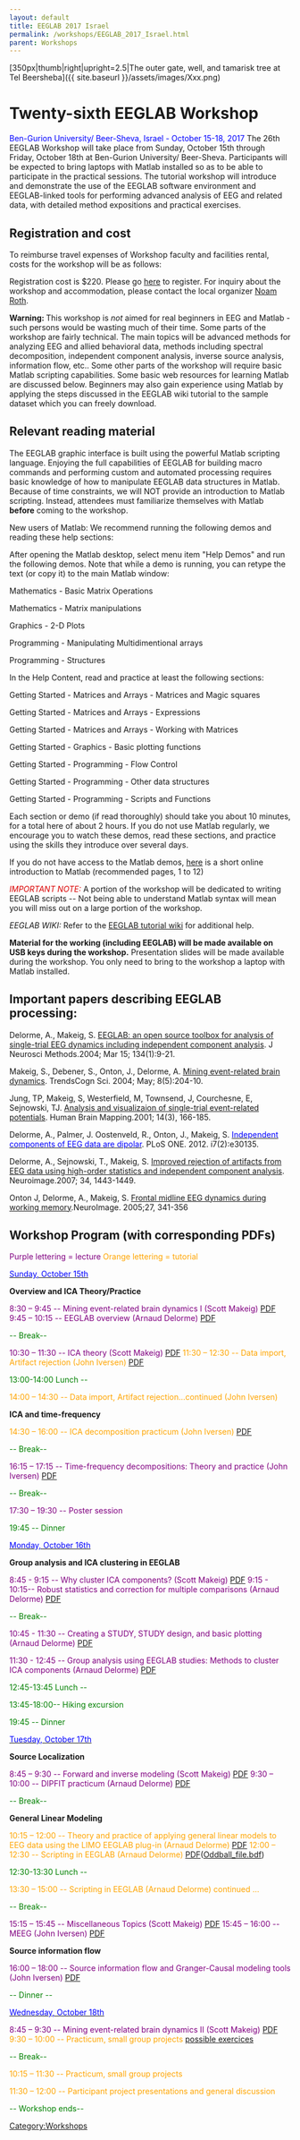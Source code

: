 ```yaml
---
layout: default
title: EEGLAB 2017 Israel
permalink: /workshops/EEGLAB_2017_Israel.html
parent: Workshops
---
```


[350px\|thumb\|right\|upright=2.5\|The outer gate, well, and tamarisk
tree at Tel Beersheba]({{ site.baseurl }}/assets/images/Xxx.png)

Twenty-sixth EEGLAB Workshop
============================

<font color=blue>Ben-Gurion University/ Beer-Sheva, Israel - October
15-18, 2017</font>
The 26th EEGLAB Workshop will take place from Sunday, October 15th
through Friday, October 18th at Ben-Gurion University/ Beer-Sheva.
Participants will be expected to bring laptops with Matlab installed so
as to be able to participate in the practical sessions. The tutorial
workshop will introduce and demonstrate the use of the EEGLAB software
environment and EEGLAB-linked tools for performing advanced analysis of
EEG and related data, with detailed method expositions and practical
exercises.

Registration and cost
---------------------

To reimburse travel expenses of Workshop faculty and facilities rental,
costs for the workshop will be as follows:

Registration cost is $220. Please go
[here](http://shopeng.bgu.ac.il/product/eeglab-workshop-2017) to
register. For inquiry about the workshop and accommodation, please
contact the local organizer [Noam Roth](mailto:rothn@post.bgu.ac.il).

<b>Warning: </b> This workshop is <em>not</em> aimed for real beginners
in EEG and Matlab - such persons would be wasting much of their time.
Some parts of the workshop are fairly technical. The main topics will be
advanced methods for analyzing EEG and allied behavioral data, methods
including spectral decomposition, independent component analysis,
inverse source analysis, information flow, etc.. Some other parts of the
workshop will require basic Matlab scripting capabilities. Some basic
web resources for learning Matlab are discussed below. Beginners may
also gain experience using Matlab by applying the steps discussed in the
EEGLAB wiki tutorial to the sample dataset which you can freely
download.

Relevant reading material
-------------------------

The EEGLAB graphic interface is built using the powerful Matlab
scripting language. Enjoying the full capabilities of EEGLAB for
building macro commands and performing custom and automated processing
requires basic knowledge of how to manipulate EEGLAB data structures in
Matlab. Because of time constraints, we will NOT provide an introduction
to Matlab scripting. Instead, attendees must familiarize themselves with
Matlab <b>before</b> coming to the workshop.

New users of Matlab: We recommend running the following demos and
reading these help sections:

After opening the Matlab desktop, select menu item "Help Demos" and run
the following demos. Note that while a demo is running, you can retype
the text (or copy it) to the main Matlab window:



Mathematics - Basic Matrix Operations

Mathematics - Matrix manipulations

Graphics - 2-D Plots

Programming - Manipulating Multidimentional arrays

Programming - Structures

In the Help Content, read and practice at least the following sections:



Getting Started - Matrices and Arrays - Matrices and Magic squares

Getting Started - Matrices and Arrays - Expressions

Getting Started - Matrices and Arrays - Working with Matrices

Getting Started - Graphics - Basic plotting functions

Getting Started - Programming - Flow Control

Getting Started - Programming - Other data structures

Getting Started - Programming - Scripts and Functions

Each section or demo (if read thoroughly) should take you about 10
minutes, for a total here of about 2 hours. If you do not use Matlab
regularly, we encourage you to watch these demos, read these sections,
and practice using the skills they introduce over several days.

If you do not have access to the Matlab demos,
[here](http://sccn.ucsd.edu/eeglab/matlaboverview.html) is a short
online introduction to Matlab (recommended pages, 1 to 12)

<font color="dark blue">*IMPORTANT NOTE:*</font> A portion of the
workshop will be dedicated to writing EEGLAB scripts -- Not being able
to understand Matlab syntax will mean you will miss out on a large
portion of the workshop.

*EEGLAB WIKI:* Refer to the [EEGLAB tutorial wiki](/EEGLAB "wikilink")
for additional help.

<b>Material for the working (including EEGLAB) will be made available on
USB keys during the workshop.</b> Presentation slides will be made
available during the workshop. You only need to bring to the workshop a
laptop with Matlab installed.

Important papers describing EEGLAB processing:
----------------------------------------------

Delorme, A., Makeig, S. [EEGLAB: an open source toolbox for analysis of
single-trial EEG dynamics including independent component
analysis](https://sccn.ucsd.edu/githubwiki/pdfs/Eeglab_published.pdf). J Neurosci Methods.2004; Mar 15; 134(1):9-21.

Makeig, S., Debener, S., Onton, J., Delorme, A. [Mining event-related
brain dynamics](https://sccn.ucsd.edu/githubwiki/pdfs/Ticsreview_published.pdf). TrendsCogn Sci. 2004; May; 8(5):204-10.

Jung, TP, Makeig, S, Westerfield, M, Townsend, J, Courchesne, E,
Sejnowski, TJ. [Analysis and visualizaion of single-trial event-related
potentials](https://sccn.ucsd.edu/githubwiki/pdfs/Jung_hbm01.pdf). Human Brain Mapping.2001; 14(3), 166-185.

Delorme, A., Palmer, J. Oostenveld, R., Onton, J., Makeig, S.
[<font color=blue>Independent components of EEG data are
dipolar</font>](http://www.plosone.org/article/info%3Adoi%2F10.1371%2Fjournal.pone.0030135).
PLoS ONE. 2012. i7(2):e30135.

Delorme, A., Sejnowski, T., Makeig, S. [Improved rejection of artifacts
from EEG data using high-order statistics and independent component
analysis](https://sccn.ucsd.edu/githubwiki/pdfs/Neuroimage2007_reformated.pdf). Neuroimage.2007; 34, 1443-1449.

Onton J, Delorme, A., Makeig, S. [Frontal midline EEG dynamics during
working memory](https://sccn.ucsd.edu/githubwiki/pdfs/Onton_fmtheta_published.pdf).NeuroImage. 2005;27, 341-356

Workshop Program (with corresponding PDFs)
------------------------------------------

<font color=purple>Purple lettering = lecture</font>
<font color=orange>Orange lettering = tutorial</font>

<u><font color=blue>Sunday, October 15th</font></u>


**Overview and ICA Theory/Practice**


<font color = purple>8:30 – 9:45 -- Mining event-related brain dynamics
I (Scott Makeig)</font>
[PDF](https://sccn.ucsd.edu/githubwiki/pdfs/Makeig_eeglab_israel_i.pdf‎)
<font color = purple>9:45 – 10:15 -- EEGLAB overview (Arnaud
Delorme)</font>
[PDF‎](https://sccn.ucsd.edu/githubwiki/pdfs/Eeglab2017_ad_eeglab_overview_israel.pdf)

<font color = green>-- Break--</font>

<font color = purple>10:30 – 11:30 -- ICA theory (Scott Makeig)</font>
[PDF‎](https://sccn.ucsd.edu/githubwiki/pdfs/Eeglab_israel_ica.pdf)
<font color = orange>11:30 – 12:30 -- Data import, Artifact rejection
(John Iversen)</font>
[PDF](https://sccn.ucsd.edu/githubwiki/pdfs/Eeglab2017_jri_preprocessing.pdf)
<!-- -->


<font color = green>13:00-14:00 Lunch --</font>

<!-- -->



<font color = orange>14:00 – 14:30 -- Data import, Artifact
rejection...continued (John Iversen)</font>

<!-- -->


**ICA and time-frequency**


<font color = orange>14:30 – 16:00 -- ICA decomposition practicum (John
Iversen)</font>
[PDF](https://sccn.ucsd.edu/githubwiki/pdfs/Eeglab2017_jri_ica_practicum.pdf)

<font color = green>-- Break--</font>

<font color = purple>16:15 – 17:15 -- Time-frequency decompositions:
Theory and practice (John Iversen)</font>
[PDF](https://sccn.ucsd.edu/githubwiki/pdfs/Eeglab2017_jri_time_frequency.pdf)

<font color = green>-- Break--</font>

<font color = purple>17:30 – 19:30 -- Poster session</font>

<!-- -->


<font color = green>19:45 -- Dinner</font>

<u><font color=blue>Monday, October 16th</font></u>


**Group analysis and ICA clustering in EEGLAB**


<font color = purple>8:45 - 9:15 -- Why cluster ICA components? (Scott
Makeig)</font>
[PDF](https://sccn.ucsd.edu/githubwiki/pdfs/Makeig_eeglab_israel17_clustering.pdf‎)
<font color = purple>9:15 - 10:15-- Robust statistics and correction for
multiple comparisons (Arnaud Delorme)</font>
[PDF](https://sccn.ucsd.edu/githubwiki/pdfs/Eeglab2017_statistics_israel2.pdf‎)

<font color = green>-- Break--</font>

<font color = purple>10:45 - 11:30 -- Creating a STUDY, STUDY design,
and basic plotting (Arnaud Delorme)</font>
[PDF](https://sccn.ucsd.edu/githubwiki/pdfs/Eeglab2017_ad_study_design_israel2.pdf‎)
<!-- -->



<font color = purple>11:30 - 12:45 -- Group analysis using EEGLAB
studies: Methods to cluster ICA components (Arnaud Delorme)</font>
[PDF](https://sccn.ucsd.edu/githubwiki/pdfs/Eeglab2017_ad_study_clustering_israel2.pdf‎)
<!-- -->


<font color = green>12:45-13:45 Lunch --</font>

<!-- -->


<font color = green>13:45-18:00-- Hiking excursion</font>

<!-- -->


<font color = green>19:45 -- Dinner</font>

<u><font color=blue>Tuesday, October 17th</font></u>


**Source Localization**


<font color = purple>8:45 – 9:30 -- Forward and inverse modeling (Scott
Makeig)</font>
[PDF](https://sccn.ucsd.edu/githubwiki/pdfs/Eeglab_israel17_forwardinversemods.pdf‎)
<font color = purple>9:30 – 10:00 -- DIPFIT practicum (Arnaud
Delorme)</font> [PDF](https://sccn.ucsd.edu/githubwiki/pdfs/Dipfit_practicum_israel.pdf‎)
<!-- -->



<font color = green>-- Break--</font>

<!-- -->


**General Linear Modeling**


<font color = orange>10:15 – 12:00 -- Theory and practice of applying
general linear models to EEG data using the LIMO EEGLAB plug-in (Arnaud
Delorme)</font> [PDF](https://sccn.ucsd.edu/githubwiki/pdfs/Limo_israel_2017.pdf‎)
<font color = orange>12:00 – 12:30 -- Scripting in EEGLAB (Arnaud
Delorme)</font> [PDF](https://sccn.ucsd.edu/githubwiki/pdfs/Israel_scripting.pdf‎)([Oddball_file.bdf](https://sccn.ucsd.edu/githubwiki/pdfs/Oddball_file.zip‎))
<!-- -->


<font color=green>12:30-13:30 Lunch --</font>

<!-- -->



<font color = orange>13:30 – 15:00 -- Scripting in EEGLAB (Arnaud
Delorme) continued ...</font>

<!-- -->



<font color = green>-- Break--</font>

<!-- -->



<font color=purple>15:15 – 15:45 -- Miscellaneous Topics (Scott
Makeig)</font> [PDF](https://sccn.ucsd.edu/githubwiki/pdfs/Eeglab_israel_misc.pdf‎)
<font color=purple>15:45 – 16:00 -- MEEG (John Iversen)</font>
[PDF](https://sccn.ucsd.edu/githubwiki/pdfs/Eeglab_jri_meeg.pdf‎)
<!-- -->


**Source information flow**


<font color=purple>16:00 – 18:00 -- Source information flow and
Granger-Causal modeling tools (John Iversen)</font>
[PDF](https://sccn.ucsd.edu/githubwiki/pdfs/Eeglab2017_israel_jri_connectivity2.pdf‎)
<!-- -->



<font color=green>-- Dinner --</font>

<u><font color=blue>Wednesday, October 18th</font></u>



<font color=purple>8:45 – 9:30 -- Mining event-related brain dynamics II
(Scott Makeig)</font> [PDF](https://sccn.ucsd.edu/githubwiki/pdfs/Eeglab2013_sm_israel.pdf‎)
<font color=orange>9:30 – 10:00 -- Practicum, small group projects
[possible exercices](https://sccn.ucsd.edu/githubwiki/pdfs/Eeglab_problems.pdf‎)</font>
<!-- -->



<font color = green>-- Break--</font>

<!-- -->



<font color=orange>10:15 – 11:30 -- Practicum, small group
projects</font>

<font color=orange>11:30 – 12:00 -- Participant project presentations
and general discussion</font>

<!-- -->



<font color = green>-- Workshop ends--</font>

[Category:Workshops](/Category:Workshops "wikilink")